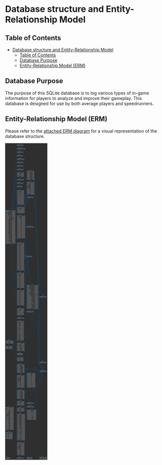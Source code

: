 # Database structure and Entity-Relationship Model

## Table of Contents

- [Database structure and Entity-Relationship Model](#database-structure-and-entity-relationship-model)
  - [Table of Contents](#table-of-contents)
  - [Database Purpose](#database-purpose)
  - [Entity-Relationship Model (ERM)](#entity-relationship-model-erm)

## Database Purpose

The purpose of this SQLite database is to log various types of in-game information for players to analyze and improve their gameplay. This database is designed for use by both average players and speedrunners.

## Entity-Relationship Model (ERM)

Please refer to the [attached ERM diagram](./res/img/entity-relationship-model.png) for a visual representation of the database structure.

![er](./res/img/entity-relationship-model.png)
